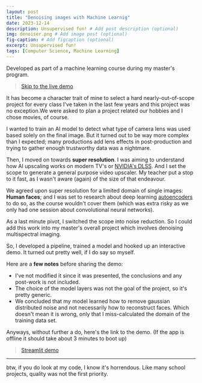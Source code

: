 ```yaml
---
layout: post
title: "Denoising images with Machine Learnig"
date: 2023-12-14
description: Unsupervised fun! # Add post description (optional)
img: denoiser.png # Add image post (optional)
fig-caption: # Add figcaption (optional)
excerpt: Unsupervised fun!
tags: [Computer Science, Machine Learning]
---
```


Developed as part of a machine learning course during my master's program.


>[Skip to the live demo](https://fer-lr-mscs-ml.streamlit.app/?ref=fernando.ghost.io)

It has become a character trait of mine to select a hard nearly-out-of-scope 
project for every class I've taken in the last few years and this project was 
no exception.We were asked to plan a project related our hobbies and I chose
 movies, of course.

I wanted to train an AI model to detect what type of camera lens was used based 
solely on the final image. But it turned out to be way more complex than I 
expected; many productions add lens effects in post-production and trying to 
gather enough trustworthy data was a nightmare.

Then, I moved on towards **super resolution**. I was aiming to understand how 
AI upscaling works on modern TV's or [NVIDIA's DLSS](https://en.wikipedia.org/wiki/Deep_learning_super_sampling?ref=fernando.ghost.io). 
And I set the scope to generate a general purpose video upscaler. My teacher 
put a stop to it fast, as I wasn't aware (again) of the size of that endeavour.

We agreed upon super resolution for a limited domain of single images: 
**Human faces**; and I was set to research about deep learning 
[autoencoders](https://en.wikipedia.org/wiki/Autoencoder?ref=fernando.ghost.io#:~:text=An%20autoencoder%20is%20a%20type,data%20from%20the%20encoded%20representation) 
to do so, as the course wouldn't cover them (which was extra risky as we only 
had one session about convolutional neural networks).

As a last minute pivot, I switched the scope into noise reduction. So I could 
add this work into my master's overall project which involves denoising 
multispectral imaging.

So, I developed a pipeline, trained a model and hooked up an interactive demo. 
It turned out pretty well, if I do say so myself.

Here are a **few notes** before sharing the demo:

- I've not modified it since it was presented, the conclusions and any post-work is not included.
- The choice of the model layers was not the goal of the project, so it's pretty generic.
- We concluded that my model learned how to remove gaussian distributed noise and not necessarily how to reconstruct faces.
Which doesn't mean it is wrong, only that I miss-calculated the domain of the training data set.

Anyways, without further a do, here's the link to the demo. 
(If the app is offline it should take about 3 minutes to boot up)

>[Streamlit demo](https://fer-lr-mscs-ml.streamlit.app/?ref=fernando.ghost.io)

---

btw, if you do look at my code, I know it's horrendous. Like many school 
projects, quality was not the first priority. 